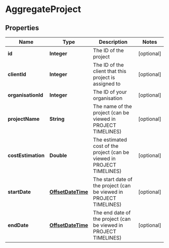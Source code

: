 

# AggregateProject

## Properties

Name | Type | Description | Notes
------------ | ------------- | ------------- | -------------
**id** | **Integer** | The ID of the project |  [optional]
**clientId** | **Integer** | The ID of the client that this project is assigned to |  [optional]
**organisationId** | **Integer** | The ID of your organisation |  [optional]
**projectName** | **String** | The name of the project (can be viewed in PROJECT TIMELINES) |  [optional]
**costEstimation** | **Double** | The estimated cost of the project (can be viewed in PROJECT TIMELINES) |  [optional]
**startDate** | [**OffsetDateTime**](OffsetDateTime.md) | The start date of the project (can be viewed in PROJECT TIMELINES) |  [optional]
**endDate** | [**OffsetDateTime**](OffsetDateTime.md) | The end date of the project (can be viewed in PROJECT TIMELINES) |  [optional]



